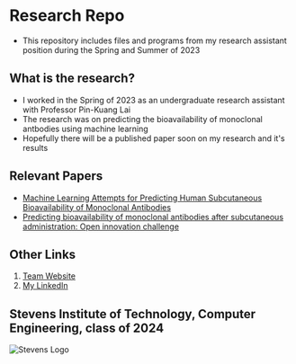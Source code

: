 # Research Repo
* This repository includes files and programs from my research assistant position during the Spring and Summer of 2023

## What is the research?
* I worked in the Spring of 2023 as an undergraduate research assistant with Professor Pin-Kuang Lai
* The research was on predicting the bioavailability of monoclonal antbodies using machine learning
* Hopefully there will be a published paper soon on my research and it's results

## Relevant Papers
* [Machine Learning Attempts for Predicting Human Subcutaneous Bioavailability of Monoclonal Antibodies](https://link.springer.com/article/10.1007/s11095-021-03022-y)
* [Predicting bioavailability of monoclonal antibodies after subcutaneous administration: Open innovation challenge](https://www.sciencedirect.com/science/article/pii/S0169409X20300429?via%3Dihub)

## Other Links
1. [Team Website](https://sites.google.com/stevens.edu/pklab/people?authuser=0)
2. [My LinkedIn](https://www.linkedin.com/in/angeltomasordonezretamar/)

## Stevens Institute of Technology, Computer Engineering, class of 2024
![Stevens Logo](https://web.stevens.edu/news/newspoints/brand-logos/2020/Circular/Stevens-Circular-Logo-2020_RED.png)
